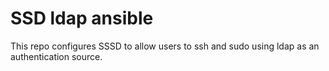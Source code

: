# SSD ldap ansible
This repo configures SSSD to allow users to ssh and sudo using ldap as an authentication source.
